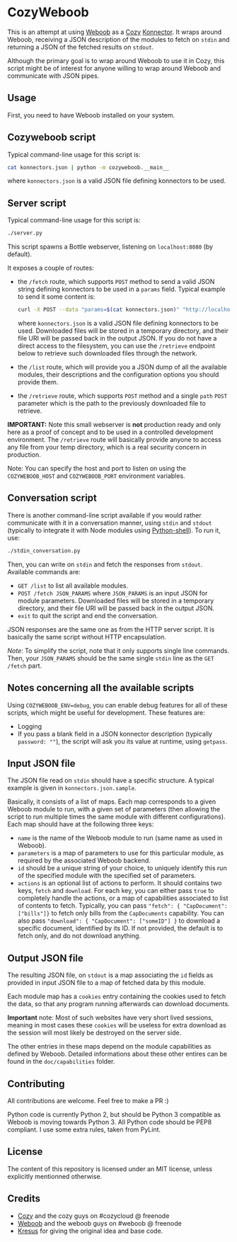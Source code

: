 CozyWeboob
==========

This is an attempt at using [Weboob](http://weboob.org/) as a
[Cozy](http://cozy.io/) [Konnector](https://github.com/cozy-labs/konnectors).
It wraps around Weboob, receiving a JSON description of the modules to fetch
on `stdin` and returning a JSON of the fetched results on `stdout`.

Although the primary goal is to wrap around Weboob to use it in Cozy, this
script might be of interest for anyone willing to wrap around Weboob and
communicate with JSON pipes.


## Usage

First, you need to have Weboob installed on your system.

## Cozyweboob script

Typical command-line usage for this script is:
```bash
cat konnectors.json | python -m cozyweboob.__main__
```
where `konnectors.json` is a valid JSON file defining konnectors to be used.


## Server script

Typical command-line usage for this script is:
```bash
./server.py
```
This script spawns a Bottle webserver, listening on `localhost:8080` (by
default).

It exposes a couple of routes:

* the `/fetch` route, which supports `POST` method to send a valid JSON string
  defining konnectors to be used in a `params` field. Typical example to send
  it some content is:

  ```bash
  curl -X POST --data "params=$(cat konnectors.json)" "http://localhost:8080/"
  ```
  where `konnectors.json` is a valid JSON file defining konnectors to be used.
  Downloaded files will be stored in a temporary directory, and their file URI
  will be passed back in the output JSON. If you do not have a direct access
  to the filesystem, you can use the `/retrieve` endpoint below to retrieve
  such downloaded files through the network.

* the `/list` route, which will provide you a JSON dump of all the available
  modules, their descriptions and the configuration options you should provide
  them.

* the `/retrieve` route, which supports `POST` method and a single `path` `POST`
  parameter which is the path to the previously downloaded file to retrieve.

**IMPORTANT:** Note this small webserver is **not** production ready and only
here as a proof of concept and to be used in a controlled development
environment. The `/retrieve` route will basically provide anyone to access any
file from your temp directory, which is a real security concern in production.

Note: You can specify the host and port to listen on using the
`COZYWEBOOB_HOST` and `COZYWEBOOB_PORT` environment variables.


## Conversation script

There is another command-line script available if you would rather communicate
with it in a conversation manner, using `stdin` and `stdout` (typically to
integrate it with Node modules using
[Python-shell](https://github.com/extrabacon/python-shell)). To run it, use:
```bash
./stdin_conversation.py
```

Then, you can write on `stdin` and fetch the responses from `stdout`.
Available commands are:
* `GET /list` to list all available modules.
* `POST /fetch JSON_PARAMS` where `JSON_PARAMS` is an input JSON for module
  parameters.
  Downloaded files will be stored in a temporary directory, and their file URI
  will be passed back in the output JSON.
* `exit` to quit the script and end the conversation.

JSON responses are the same one as from the HTTP server script. It is
basically the same script without HTTP encapsulation.

_Note_: To simplify the script, note that it only supports single line
commands. Then, your `JSON_PARAMS` should be the same single `stdin` line as
the `GET /fetch` part.


## Notes concerning all the available scripts

Using `COZYWEBOOB_ENV=debug`, you can enable debug features for all of these
scripts, which might be useful for development. These features are:
* Logging
* If you pass a blank field in a JSON konnector description
(typically `password: ""`), the script will ask you its value at runtime,
using `getpass`.


## Input JSON file

The JSON file read on `stdin` should have a specific structure. A typical
example is given in `konnectors.json.sample`.

Basically, it consists of a list of maps. Each map corresponds to a given
Weboob module to run, with a given set of parameters (then allowing the script
to run multiple times the same module with different configurations). Each
map should have at the following three keys:
* `name` is the name of the Weboob module to run (same name as used in
  Weboob).
* `parameters` is a map of parameters to use for this particular module, as
  required by the associated Weboob backend.
* `id` should be a unique string of your choice, to uniquely identify this run
  of the specified module with the specified set of parameters.
* `actions` is an optional list of actions to perform. It should contains two
  keys, `fetch` and `download`. For each key, you can either pass `true` to
  completely handle the actions, or a map of capabilities associated to list
  of contents to fetch.
  Typically, you can pass `"fetch": { "CapDocument": ["bills"]}` to fetch only
  bills from the `CapDocuments` capability. You can also pass
  `"download": { "CapDocument": ["someID"] }` to download a specific document,
  identified by its ID.
  If not provided, the default is to fetch only, and do not download anything.


## Output JSON file

The resulting JSON file, on `stdout` is a map associating the `id` fields as
provided in input JSON file to a map of fetched data by this module.

Each module map has a `cookies` entry containing the cookies used to fetch the
data, so that any program running afterwards can download documents.

**Important** note: Most of such websites have very short lived sessions,
meaning in most cases these `cookies` will be useless for extra download as
the session will most likely be destroyed on the server side.

The other entries in these maps depend on the module capabilities as defined
by Weboob. Detailed informations about these other entires can be found in the
`doc/capabilities` folder.


## Contributing

All contributions are welcome. Feel free to make a PR :)

Python code is currently Python 2, but should be Python 3 compatible as Weboob
is moving towards Python 3. All Python code should be PEP8 compliant. I use
some extra rules, taken from PyLint.


## License

The content of this repository is licensed under an MIT license, unless
explicitly mentionned otherwise.


## Credits

* [Cozy](http://cozy.io/) and the cozy guys on #cozycloud @ freenode
* [Weboob](http://weboob.org/) and the weboob guys on #weboob @ freenode
* [Kresus](https://github.com/bnjbvr/kresus/) for giving the original idea and
  base code.
